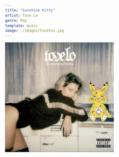 ```yaml
---
title: "Sunshine Kitty"
artist: Tove Lo
genre: Pop
template: music
image: ./images/tovelo1.jpg
---
```


![image](./images/tovelo1.jpg)
